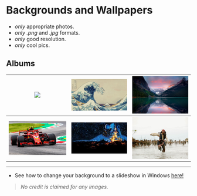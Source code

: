 # Backgrounds and Wallpapers

- *only* appropriate photos.
- *only* *.png* and *.jpg* formats.
- *only* good resolution.
- *only* cool pics.

## Albums

| [<img src="./animals/bald_eagle_2.jpg" style="width: 200px;"/>](./animals) | [<img src="./art/great_wave.jpg" style="width: 200px;"/>](./art) | [<img src="./nature/nature_lake_louise_2.jpg" style="width: 200px;"/>](./nature) |
| :-: | :-: | :-: |
| [<img src="./racing/f1_ferrari.jpg" style="width: 200px;"/>](./racing) | [<img src="./star%20wars/sw_og_poster.jpg" style="width: 200px;"/>](./star%20wars) | [<img src="./pirates%20of%20the%20carribean/potc_running.jpg" style="width: 200px;"/>](./pirates%20of%20the%20carribean) |

---

- See how to change your background to a slideshow in Windows [here!](./_docs/setting_up_slideshow.md)

> *No credit is claimed for any images.*
